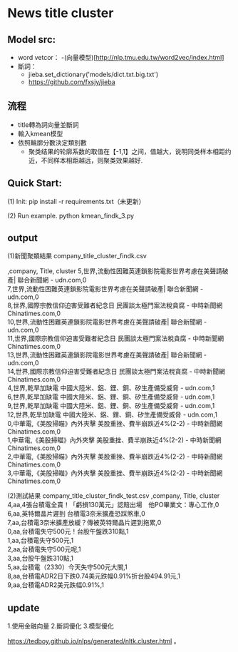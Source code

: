 # News title cluster

## Model src:
- word vetcor：
    -(向量模型)[http://nlp.tmu.edu.tw/word2vec/index.html]
- 斷詞：
    - jieba.set_dictionary('models/dict.txt.big.txt')
    - https://github.com/fxsjy/jieba

## 流程
- title轉為詞向量並斷詞   
- 輸入kmean模型   
- 依照輪廓分數決定類別數   
   - 聚类结果的轮廓系数的取值在【-1,1】之间，值越大，说明同类样本相距约近，不同样本相距越远，则聚类效果越好. 

## Quick Start:
(1) Init: 
pip install -r requirements.txt（未更新）

(2) Run example.
python kmean_findk_3.py


## output

(1)新聞聚類結果
company_title_cluster_findk.csv

,company,    Title,                                  cluster
5,世界,流動性困難英連鎖影院電影世界考慮在美聲請破產| 聯合新聞網 - udn.com,0  
7,世界,流動性困難英連鎖影院電影世界考慮在美聲請破產| 聯合新聞網 - udn.com,0  
8,世界,國際宗教信仰迫害受難者紀念日 民團談太極門案法稅貪腐 - 中時新聞網 Chinatimes.com,0  
10,世界,流動性困難英連鎖影院電影世界考慮在美聲請破產| 聯合新聞網 - udn.com,0  
11,世界,國際宗教信仰迫害受難者紀念日 民團談太極門案法稅貪腐 - 中時新聞網 Chinatimes.com,0  
13,世界,流動性困難英連鎖影院電影世界考慮在美聲請破產| 聯合新聞網 - udn.com,0  
14,世界,國際宗教信仰迫害受難者紀念日 民團談太極門案法稅貪腐 - 中時新聞網 Chinatimes.com,0  
4,世界,乾旱加缺電 中國大陸米、鋁、鋰、銅、矽生產備受威脅 - udn.com,1   
6,世界,乾旱加缺電 中國大陸米、鋁、鋰、銅、矽生產備受威脅 - udn.com,1  
9,世界,乾旱加缺電 中國大陸米、鋁、鋰、銅、矽生產備受威脅 - udn.com,1  
12,世界,乾旱加缺電 中國大陸米、鋁、鋰、銅、矽生產備受威脅 - udn.com,1  
0,中華電,《美股掃瞄》內外夾擊 美股重挫、費半崩跌近4%(2-2) - 中時新聞網 Chinatimes.com,0  
1,中華電,《美股掃瞄》內外夾擊 美股重挫、費半崩跌近4%(2-2) - 中時新聞網 Chinatimes.com,0   
2,中華電,《美股掃瞄》內外夾擊 美股重挫、費半崩跌近4%(2-2) - 中時新聞網 Chinatimes.com,0  
3,中華電,《美股掃瞄》內外夾擊 美股重挫、費半崩跌近4%(2-2) - 中時新聞網 Chinatimes.com,0  

(2)測試結果
company_title_cluster_findk_test.csv
,company,      Title,                           cluster  
4,aa,4張台積電全賣！「虧損130萬元」認賠出場　他PO畢業文：專心工作,0  
6,aa,英特爾晶片遲到 台積電3奈米擴產恐踩煞車,0  
7,aa,台積電3奈米擴產放緩？傳被英特爾晶片遲到拖累,0  
0,aa,台積電失守500元！台股午盤跌310點,1  
1,aa,台積電失守500元,1  
2,aa,台積電失守500元呢,1  
3,aa,台股午盤跌310點,1  
5,aa,台積電（2330）今天失守500元大關,1  
8,aa,台積電ADR2日下跌0.74美元跌幅0.91%折台股494.91元,1  
9,aa,台積電ADR2美元跌幅0.91%,1  


## update
1.使用金融向量
2.斷詞優化
3.模型優化
       
       
 https://tedboy.github.io/nlps/generated/nltk.cluster.html
 。
